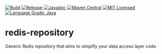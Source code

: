 [![Build](https://github.com/MihaiBogdanEugen/redis-repository/actions/workflows/build.yml/badge.svg)](https://github.com/MihaiBogdanEugen/redis-repository/actions/workflows/build.yml)
[![Release](https://img.shields.io/github/release/MihaiBogdanEugen/redis-repository.svg)](https://github.com/MihaiBogdanEugen/redis-repository/releases/latest)
[![Javadoc](https://javadoc.io/badge2/com.github.mihaibogdaneugen.redisrepository/redis-repository/javadoc.svg)](https://javadoc.io/doc/com.github.mihaibogdaneugen.redisrepository/redis-repository)
[![Maven Central](https://img.shields.io/maven-central/v/com.github.mihaibogdaneugen.redisrepository/redis-repository.svg)](https://mvnrepository.com/artifact/com.github.mihaibogdaneugen.redisrepository/redis-repository)
[![MIT Licensed](https://img.shields.io/badge/license-MIT-blue.svg)](./LICENSE)
[![Language Grade: Java](https://img.shields.io/lgtm/grade/java/g/MihaiBogdanEugen/redis-repository.svg?logo=lgtm&logoWidth=18)](https://lgtm.com/projects/g/MihaiBogdanEugen/redis-repository/context:java)

# redis-repository
Generic Redis repository that aims to simplify your data access layer code.
